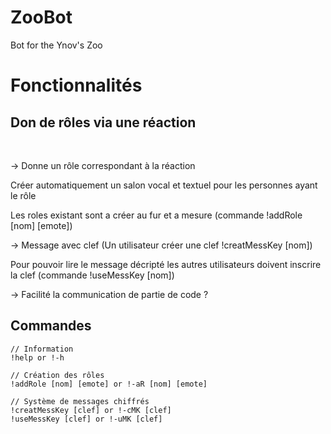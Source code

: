 # **ZooBot**
Bot for the Ynov's Zoo

# Fonctionnalités

## **Don de rôles via une réaction**

<br>

-> Donne un rôle correspondant à la réaction

Créer automatiquement un salon vocal et textuel pour les personnes ayant le rôle

Les roles existant sont a créer au fur et a mesure (commande !addRole [nom] [emote])

-> Message avec clef (Un utilisateur créer une clef !creatMessKey [nom])

Pour pouvoir lire le message décripté les autres utilisateurs doivent inscrire la clef (commande !useMessKey [nom])

-> Facilité la communication de partie de code ?

## **Commandes**

    // Information
    !help or !-h

    // Création des rôles
    !addRole [nom] [emote] or !-aR [nom] [emote]

    // Système de messages chiffrés
    !creatMessKey [clef] or !-cMK [clef]
    !useMessKey [clef] or !-uMK [clef]